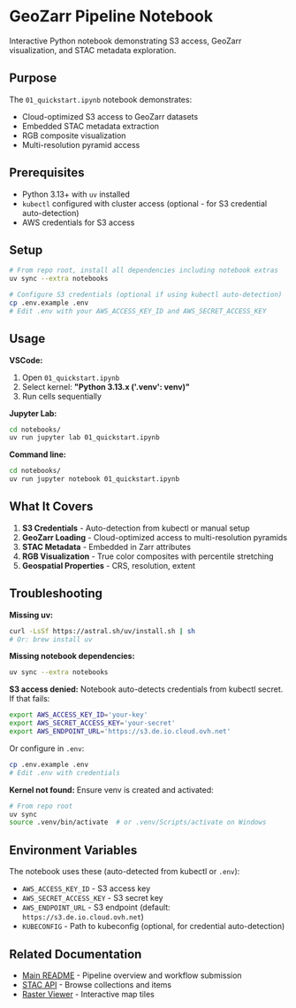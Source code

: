 # GeoZarr Pipeline Notebook

Interactive Python notebook demonstrating S3 access, GeoZarr visualization, and STAC metadata exploration.

## Purpose

The `01_quickstart.ipynb` notebook demonstrates:
- Cloud-optimized S3 access to GeoZarr datasets
- Embedded STAC metadata extraction
- RGB composite visualization
- Multi-resolution pyramid access

## Prerequisites

- Python 3.13+ with `uv` installed
- `kubectl` configured with cluster access (optional - for S3 credential auto-detection)
- AWS credentials for S3 access

## Setup

```bash
# From repo root, install all dependencies including notebook extras
uv sync --extra notebooks

# Configure S3 credentials (optional if using kubectl auto-detection)
cp .env.example .env
# Edit .env with your AWS_ACCESS_KEY_ID and AWS_SECRET_ACCESS_KEY
```

## Usage

**VSCode:**
1. Open `01_quickstart.ipynb`
2. Select kernel: **"Python 3.13.x ('.venv': venv)"**
3. Run cells sequentially

**Jupyter Lab:**
```bash
cd notebooks/
uv run jupyter lab 01_quickstart.ipynb
```

**Command line:**
```bash
cd notebooks/
uv run jupyter notebook 01_quickstart.ipynb
```

## What It Covers

1. **S3 Credentials** - Auto-detection from kubectl or manual setup
2. **GeoZarr Loading** - Cloud-optimized access to multi-resolution pyramids
3. **STAC Metadata** - Embedded in Zarr attributes
4. **RGB Visualization** - True color composites with percentile stretching
5. **Geospatial Properties** - CRS, resolution, extent

## Troubleshooting

**Missing uv:**
```bash
curl -LsSf https://astral.sh/uv/install.sh | sh
# Or: brew install uv
```

**Missing notebook dependencies:**
```bash
uv sync --extra notebooks
```

**S3 access denied:**
Notebook auto-detects credentials from kubectl secret. If that fails:
```bash
export AWS_ACCESS_KEY_ID='your-key'
export AWS_SECRET_ACCESS_KEY='your-secret'
export AWS_ENDPOINT_URL='https://s3.de.io.cloud.ovh.net'
```

Or configure in `.env`:
```bash
cp .env.example .env
# Edit .env with credentials
```

**Kernel not found:**
Ensure venv is created and activated:
```bash
# From repo root
uv sync
source .venv/bin/activate  # or .venv/Scripts/activate on Windows
```

## Environment Variables

The notebook uses these (auto-detected from kubectl or `.env`):
- `AWS_ACCESS_KEY_ID` - S3 access key
- `AWS_SECRET_ACCESS_KEY` - S3 secret key
- `AWS_ENDPOINT_URL` - S3 endpoint (default: `https://s3.de.io.cloud.ovh.net`)
- `KUBECONFIG` - Path to kubeconfig (optional, for credential auto-detection)

## Related Documentation

- [Main README](../README.md) - Pipeline overview and workflow submission
- [STAC API](https://api.explorer.eopf.copernicus.eu/stac) - Browse collections and items
- [Raster Viewer](https://api.explorer.eopf.copernicus.eu/raster/viewer) - Interactive map tiles
